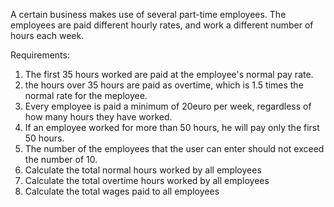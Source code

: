 A certain business makes use of several part-time employees. The employees are paid different hourly rates, and work a different number of hours each week.

Requirements:
1. The first 35 hours worked are paid at the employee's normal pay rate.
2. the hours over 35 hours are paid as overtime, which is 1.5 times the normal rate for the meployee.
3. Every employee is paid a minimum of 20euro per week, regardless of how many hours they have worked.
4. If an employee worked for more than 50 hours, he will pay only the first 50 hours. 
5. The number of the employees that the user can enter should not exceed the number of 10.
6. Calculate the total normal hours worked by all employees
7. Calculate the total overtime hours worked by all employees
8. Calculate the total wages paid to all employees
